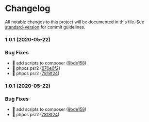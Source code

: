 # Changelog

All notable changes to this project will be documented in this file. See [standard-version](https://github.com/conventional-changelog/standard-version) for commit guidelines.

### 1.0.1 (2020-05-22)


### Bug Fixes

* :bug: add scripts to composer ([9bde158](https://github.com/rayjlim/calendar_tracker/commit/9bde158e54562bb8db5b89b6b69da1890d9fb031))
* :rotating_light: phpcs psr2 ([070e6f2](https://github.com/rayjlim/calendar_tracker/commit/070e6f272314627f0b80f4f7dc995c2b4d224d62))
* :rotating_light: phpcs psr2 ([7818f24](https://github.com/rayjlim/calendar_tracker/commit/7818f24078590ba35afc4ccdb804b4cfbe94caee))

### 1.0.1 (2020-05-22)


### Bug Fixes

* :bug: add scripts to composer ([9bde158](https://github.com/rayjlim/calendar_tracker/commit/9bde158e54562bb8db5b89b6b69da1890d9fb031))
* :rotating_light: phpcs psr2 ([7818f24](https://github.com/rayjlim/calendar_tracker/commit/7818f24078590ba35afc4ccdb804b4cfbe94caee))
